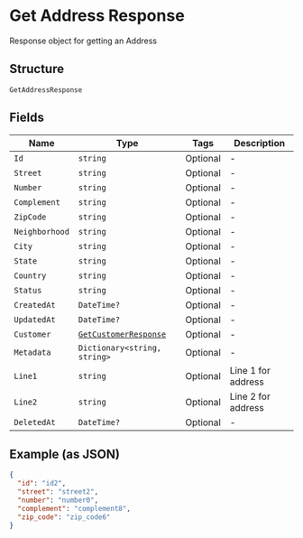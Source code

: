 
# Get Address Response

Response object for getting an Address

## Structure

`GetAddressResponse`

## Fields

| Name | Type | Tags | Description |
|  --- | --- | --- | --- |
| `Id` | `string` | Optional | - |
| `Street` | `string` | Optional | - |
| `Number` | `string` | Optional | - |
| `Complement` | `string` | Optional | - |
| `ZipCode` | `string` | Optional | - |
| `Neighborhood` | `string` | Optional | - |
| `City` | `string` | Optional | - |
| `State` | `string` | Optional | - |
| `Country` | `string` | Optional | - |
| `Status` | `string` | Optional | - |
| `CreatedAt` | `DateTime?` | Optional | - |
| `UpdatedAt` | `DateTime?` | Optional | - |
| `Customer` | [`GetCustomerResponse`](../../doc/models/get-customer-response.md) | Optional | - |
| `Metadata` | `Dictionary<string, string>` | Optional | - |
| `Line1` | `string` | Optional | Line 1 for address |
| `Line2` | `string` | Optional | Line 2 for address |
| `DeletedAt` | `DateTime?` | Optional | - |

## Example (as JSON)

```json
{
  "id": "id2",
  "street": "street2",
  "number": "number0",
  "complement": "complement8",
  "zip_code": "zip_code6"
}
```

